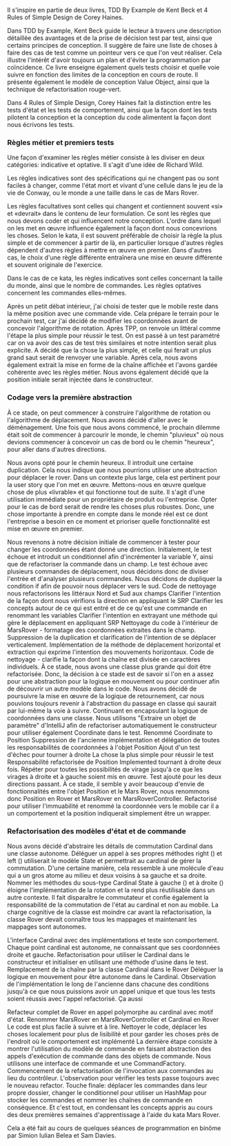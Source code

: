
<!-- Un kata est un exercice dans lequel on vous donne un ensemble spécifique de règles et il peut devenir aussi spécifique que d'avoir un problème de domaine isolé. Cela peut être utilisé pour apprendre les concepts utiles nécessaires pour résoudre les problèmes dans ce domaine. Le faire à plusieurs reprises et essayer une solution différente à chaque fois permet de mieux comprendre comment résoudre cet ensemble de problèmes.

Dans cet article, je vais passer en revue les kata de Mars Rover et la façon dont je les ai utilisés pour apprendre à la fois le développement classique piloté par les tests ainsi que la refonte des choses et la façon d'appliquer les modèles de conception Command et State. L'application de modèles à un problème aussi simple est une ingénierie excessive. Cependant, cela fournit un guide pour apprendre sur la refactorisation et pour former un sens où ils peuvent être appliqués, c'est un très bon exercice. -->

Il s'inspire en partie de deux livres, TDD By Example de Kent Beck et 4 Rules of Simple Design de Corey Haines.

Dans TDD by Example, Kent Beck guide le lecteur à travers une description détaillée des avantages et de la prise de décision test par test, ainsi que certains principes de conception. Il suggère de faire une liste de choses à faire des cas de test comme un pointeur vers ce que l'on veut réaliser. Cela illustre l'intérêt d'avoir toujours un plan et d'éviter la programmation par coïncidence. Ce livre enseigne également quels tests choisir et quelle voie suivre en fonction des limites de la conception en cours de route. Il présente également le modèle de conception Value Object, ainsi que la technique de refactorisation rouge-vert.

Dans 4 Rules of Simple Design, Corey Haines fait la distinction entre les tests d'état et les tests de comportement, ainsi que la façon dont les tests pilotent la conception et la conception du code alimentent la façon dont nous écrivons les tests.

### Règles métier et premiers tests

Une façon d'examiner les règles métier consiste à les diviser en deux catégories: indicative et optative. Il s'agit d'une idée de Richard Wild.

Les règles indicatives sont des spécifications qui ne changent pas ou sont faciles à changer, comme l'état mort et vivant d'une cellule dans le jeu de la vie de Conway, ou le monde a une taille dans le cas de Mars Rover.

Les règles facultatives sont celles qui changent et contiennent souvent «si» et «devrait» dans le contenu de leur formulation. Ce sont les règles que nous devons coder et qui influencent notre conception. L'ordre dans lequel on les met en œuvre influence également la façon dont nous concevrions les choses. Selon le kata, il est souvent préférable de choisir la règle la plus simple et de commencer à partir de là, en particulier lorsque d'autres règles dépendent d'autres règles à mettre en œuvre en premier. Dans d'autres cas, le choix d'une règle différente entraînera une mise en œuvre différente et souvent originale de l'exercice.

Dans le cas de ce kata, les règles indicatives sont celles concernant la taille du monde, ainsi que le nombre de commandes. Les règles optatives concernent les commandes elles-mêmes.

Après un petit débat intérieur, j'ai choisi de tester que le mobile reste dans la même position avec une commande vide. Cela prépare le terrain pour le prochain test, car j'ai décidé de modifier les coordonnées avant de concevoir l'algorithme de rotation.
Après TPP, on renvoie un littéral comme l'étape la plus simple pour réussir le test.
On est passé à un test paramétré car on va avoir des cas de test très similaires et notre intention serait plus explicite.
A décidé que la chose la plus simple, et celle qui ferait un plus grand saut serait de renvoyer une variable. Après cela, nous avons également extrait la mise en forme de la chaîne affichée et l'avons gardée cohérente avec les règles métier. Nous avons également décidé que la position initiale serait injectée dans le constructeur.

### Codage vers la première abstraction

À ce stade, on peut commencer à construire l'algorithme de rotation ou l'algorithme de déplacement. Nous avons décidé d'aller avec le déménagement. Une fois que nous avons commencé, le prochain dilemme était soit de commencer à parcourir le monde, le chemin "pluvieux" où nous devions commencer à concevoir un cas de bord ou le chemin "heureux", pour aller dans d'autres directions.

Nous avons opté pour le chemin heureux. Il introduit une certaine duplication. Cela nous indique que nous pourrions utiliser une abstraction pour déplacer le rover. Dans un contexte plus large, cela est pertinent pour la user story que l'on met en œuvre. Mettons-nous en œuvre quelque chose de plus «livrable» et qui fonctionne tout de suite. Il s'agit d'une utilisation immédiate pour un propriétaire de produit ou l'entreprise. Opter pour le cas de bord serait de rendre les choses plus robustes. Donc, une chose importante à prendre en compte dans le monde réel est ce dont l'entreprise a besoin en ce moment et prioriser quelle fonctionnalité est mise en œuvre en premier.

Nous revenons à notre décision initiale de commencer à tester pour changer les coordonnées étant donné une direction. Initialement, le test échoue et introduit un conditionnel afin d'incrémenter la variable Y, ainsi que de refactoriser la commande dans un champ.
Le test échoue avec plusieurs commandes de déplacement, nous décidons donc de diviser l'entrée et d'analyser plusieurs commandes.
Nous décidons de dupliquer la condition if afin de pouvoir nous déplacer vers le sud.
Code de nettoyage nous refactorisons les littéraux Nord et Sud aux champs
Clarifier l'intention de la façon dont nous vérifions la direction en appliquant le SRP
Clarifier les concepts autour de ce qui est entré et de ce qu'est une commande en renommant les variables
Clarifier l'intention en extrayant une méthode qui gère le déplacement en appliquant SRP
Nettoyage du code à l'intérieur de MarsRover - formatage des coordonnées extraites dans le champ. Suppression de la duplication et clarification de l'intention de se déplacer verticalement.
Implémentation de la méthode de déplacement horizontal et extraction qui exprime l'intention des mouvements horizontaux.
Code de nettoyage - clarifie la façon dont la chaîne est divisée en caractères individuels.
À ce stade, nous avons une classe plus grande qui doit être refactorisée. Donc, la décision à ce stade est de savoir si l'on en a assez pour une abstraction pour la logique en mouvement ou pour continuer afin de découvrir un autre modèle dans le code. Nous avons décidé de poursuivre la mise en œuvre de la logique de retournement, car nous pouvions toujours revenir à l'abstraction du passage en classe qui saurait par lui-même la voie à suivre.
Continuant en encapsulant la logique de coordonnées dans une classe. Nous utilisons "Extraire un objet de paramètre" d'IntelliJ afin de refactoriser automatiquement le constructeur pour utiliser également Coordinate dans le test. Renommé Coordinate to Position Suppression de l'ancienne implémentation et délégation de toutes les responsabilités de coordonnées à l'objet Position Ajout d'un test d'échec pour tourner à droite La chose la plus simple pour réussir le test Responsabilité refactorisée de Position Implemented tournant à droite deux fois. Répéter pour toutes les possibilités de virage jusqu'à ce que les virages à droite et à gauche soient mis en œuvre. Test ajouté pour les deux directions passant. À ce stade, il semble y avoir beaucoup d'envie de fonctionnalités entre l'objet Position et le Mars Rover, nous renommons donc Position en Rover et MarsRover en MarsRoverController. Refactorisé pour utiliser l'immuabilité et renommé la coordonnée vers le mobile car il a un comportement et la position indiquerait simplement être un wrapper.

### Refactorisation des modèles d'état et de commande
Nous avons décidé d'abstraire les détails de commutation Cardinal dans une classe autonome. Déléguer un appel à ses propres méthodes right () et left () utiliserait le modèle State et permettrait au cardinal de gérer la commutation. D'une certaine manière, cela ressemble à une molécule d'eau qui a un gros atome au milieu et deux voisins à sa gauche et sa droite. Nommer les méthodes du sous-type Cardinal State à gauche () et à droite () éloigne l'implémentation de la rotation et la rend plus réutilisable dans un autre contexte. Il fait disparaître le commutateur et confie également la responsabilité de la commutation de l'état au cardinal et non au mobile. La charge cognitive de la classe est moindre car avant la refactorisation, la classe Rover devait connaître tous les mappages et maintenant les mappages sont autonomes.

L'interface Cardinal avec des implémentations et teste son comportement. Chaque point cardinal est autonome, ne connaissant que ses coordonnées droite et gauche.
Refactorisation pour utiliser le Cardinal dans le constructeur et initialiser en utilisant une méthode d'usine dans le test. Remplacement de la chaîne par la classe Cardinal dans le Rover
Déléguer la logique en mouvement pour être autonome dans le Cardinal. Observation de l'implémentation le long de l'ancienne dans chacune des conditions jusqu'à ce que nous puissions avoir un appel unique et que tous les tests soient réussis avec l'appel refactorisé.
Ça aussi

Refacteur complet de Rover en appel polymorphe au cardinal avec motif d'état. Renommer MarsRover en MarsRoverController et Cardinal en Rover Le code est plus facile à suivre et à lire.
Nettoyer le code, déplacer les choses localement pour plus de lisibilité et pour garder les choses près de l'endroit où le comportement est implémenté
La dernière étape consiste à montrer l'utilisation du modèle de commande en faisant abstraction des appels d'exécution de commande dans des objets de commande. Nous utilisons une interface de commande et une CommandFactory. Commencement de la refactorisation de l'invocation aux commandes au lieu du contrôleur. L'observation pour vérifier les tests passe toujours avec le nouveau refactor.
Touche finale: déplacer les commandes dans leur propre dossier, changer le conditionnel pour utiliser un HashMap pour stocker les commandes et nommer les chaînes de commande en conséquence.
Et c'est tout, en condensant les concepts appris au cours des deux premières semaines d'apprentissage à l'aide du kata Mars Rover.

Cela a été fait au cours de quelques séances de programmation en binôme par Simion Iulian Belea et Sam Davies.
